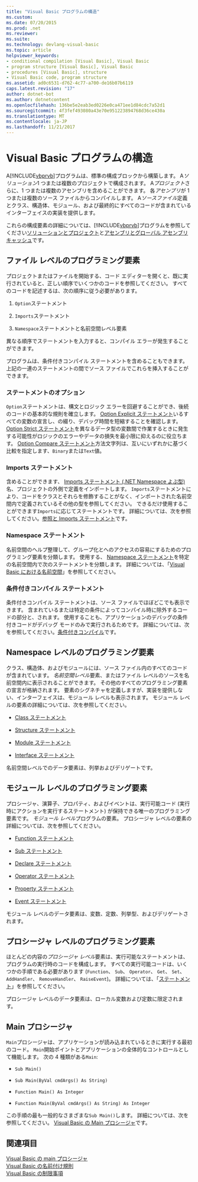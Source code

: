 ```yaml
---
title: "Visual Basic プログラムの構造"
ms.custom: 
ms.date: 07/20/2015
ms.prod: .net
ms.reviewer: 
ms.suite: 
ms.technology: devlang-visual-basic
ms.topic: article
helpviewer_keywords:
- conditional compilation [Visual Basic], Visual Basic
- program structure [Visual Basic], Visual Basic
- procedures [Visual Basic], structure
- Visual Basic code, program structure
ms.assetid: ad0c6531-d762-4c77-a700-de16b07b6119
caps.latest.revision: "17"
author: dotnet-bot
ms.author: dotnetcontent
ms.openlocfilehash: 136be5e2eab3ed0226e0ca471ee1d84cdc7a52d1
ms.sourcegitcommit: 4f3fef493080a43e70e951223894768d36ce430a
ms.translationtype: MT
ms.contentlocale: ja-JP
ms.lasthandoff: 11/21/2017
---
```

# <a name="structure-of-a-visual-basic-program"></a>Visual Basic プログラムの構造
A[!INCLUDE[vbprvb](~/includes/vbprvb-md.md)]プログラムは、標準の構成ブロックから構築します。 A*ソリューション*1 つまたは複数のプロジェクトで構成されます。 A*プロジェクト*さらに、1 つまたは複数のアセンブリを含めることができます。 各*アセンブリ*が 1 つまたは複数のソース ファイルからコンパイルします。 A*ソースファイル*定義とクラス、構造体、モジュール、および最終的にすべてのコードが含まれているインターフェイスの実装を提供します。  
  
 これらの構成要素の詳細については、[!INCLUDE[vbprvb](~/includes/vbprvb-md.md)]プログラムを参照してください[ソリューションとプロジェクト](/visualstudio/ide/solutions-and-projects-in-visual-studio)と[アセンブリとグローバル アセンブリ キャッシュ](../../../visual-basic/programming-guide/concepts/assemblies-gac/index.md)です。  
  
## <a name="file-level-programming-elements"></a>ファイル レベルのプログラミング要素  
 プロジェクトまたはファイルを開始する、コード エディターを開くと、既に実行されていると、正しい順序でいくつかのコードを参照してください。 すべてのコードを記述するは、次の順序に従う必要があります。  
  
1.  `Option`ステートメント  
  
2.  `Imports`ステートメント  
  
3.  `Namespace`ステートメントと名前空間レベル要素  
  
 異なる順序でステートメントを入力すると、コンパイル エラーが発生することができます。  
  
 プログラムは、条件付きコンパイル ステートメントを含めることもできます。 上記の一連のステートメントの間でソース ファイルでこれらを挿入することができます。  
  
### <a name="option-statements"></a>ステートメントのオプション  
 `Option`ステートメントは、構文とロジック エラーを回避することができ、後続のコードの基本的な規則を確立します。 [Option Explicit ステートメント](../../../visual-basic/language-reference/statements/option-explicit-statement.md)いるすべての変数の宣言し、の綴り、デバッグ時間を短縮することを確認します。 [Option Strict ステートメント](../../../visual-basic/language-reference/statements/option-strict-statement.md)を異なるデータ型の変数間で作業するときに発生する可能性がロジックのエラーやデータの損失を最小限に抑えるのに役立ちます。 [Option Compare ステートメント](../../../visual-basic/language-reference/statements/option-compare-statement.md)方法文字列は、互いにいずれかに基づく比較を指定します、`Binary`または`Text`値。  
  
### <a name="imports-statements"></a>Imports ステートメント  
 含めることができます、 [Imports ステートメント (.NET Namespace よぶ型)](../../../visual-basic/language-reference/statements/imports-statement-net-namespace-and-type.md)名、プロジェクトの外側で定義をインポートします。 `Imports`ステートメントにより、コードをクラスとそれらを修飾することがなく、インポートされた名前空間内で定義されているその他の型を参照してください。 できるだけ使用することができます`Imports`に応じてステートメントです。 詳細については、次を参照してください。[参照と Imports ステートメント](../../../visual-basic/programming-guide/program-structure/references-and-the-imports-statement.md)です。  
  
### <a name="namespace-statements"></a>Namespace ステートメント  
 名前空間のヘルプ整理して、グループ化とへのアクセスの容易にするためのプログラミング要素を分類します。 使用する、 [Namespace ステートメント](../../../visual-basic/language-reference/statements/namespace-statement.md)を特定の名前空間内で次のステートメントを分類します。 詳細については、「[Visual Basic における名前空間](../../../visual-basic/programming-guide/program-structure/namespaces.md)」を参照してください。  
  
### <a name="conditional-compilation-statements"></a>条件付きコンパイル ステートメント  
 条件付きコンパイル ステートメントは、ソース ファイルでほぼどこでも表示できます。 含まれているまたは特定の条件によってコンパイル時に除外するコードの部分と、されます。 使用することも、アプリケーションのデバッグの条件付きコードがデバッグ モードのみで実行されるためです。 詳細については、次を参照してください。[条件付きコンパイル](../../../visual-basic/programming-guide/program-structure/conditional-compilation.md)です。  
  
## <a name="namespace-level-programming-elements"></a>Namespace レベルのプログラミング要素  
 クラス、構造体、およびモジュールには、ソース ファイル内のすべてのコードが含まれています。 *名前空間レベル*要素、またはファイル レベルのソースを名前空間内に表示されることができます。 その他のすべてのプログラミング要素の宣言が格納されます。 要素のシグネチャを定義しますが、実装を提供しない、インターフェイスは、モジュール レベルも表示されます。 モジュール レベルの要素の詳細については、次を参照してください。  
  
-   [Class ステートメント](../../../visual-basic/language-reference/statements/class-statement.md)  
  
-   [Structure ステートメント](../../../visual-basic/language-reference/statements/structure-statement.md)  
  
-   [Module ステートメント](../../../visual-basic/language-reference/statements/module-statement.md)  
  
-   [Interface ステートメント](../../../visual-basic/language-reference/statements/interface-statement.md)  
  
 名前空間レベルでのデータ要素は、列挙およびデリゲートです。  
  
## <a name="module-level-programming-elements"></a>モジュール レベルのプログラミング要素  
 プロシージャ、演算子、プロパティ、およびイベントは、実行可能コード (実行時にアクションを実行するステートメント) が保持できる唯一のプログラミング要素です。 *モジュール レベル*プログラムの要素。 プロシージャ レベルの要素の詳細については、次を参照してください。  
  
-   [Function ステートメント](../../../visual-basic/language-reference/statements/function-statement.md)  
  
-   [Sub ステートメント](../../../visual-basic/language-reference/statements/sub-statement.md)  
  
-   [Declare ステートメント](../../../visual-basic/language-reference/statements/declare-statement.md)  
  
-   [Operator ステートメント](../../../visual-basic/language-reference/statements/operator-statement.md)  
  
-   [Property ステートメント](../../../visual-basic/language-reference/statements/property-statement.md)  
  
-   [Event ステートメント](../../../visual-basic/language-reference/statements/event-statement.md)  
  
 モジュール レベルのデータ要素は、変数、定数、列挙型、およびデリゲートされます。  
  
## <a name="procedure-level-programming-elements"></a>プロシージャ レベルのプログラミング要素  
 ほとんどの内容の*プロシージャ レベル*要素は、実行可能なステートメントは、プログラムの実行時のコードを構成します。 すべての実行可能コードは、いくつかの手順である必要があります (`Function`、 `Sub`、 `Operator`、 `Get`、 `Set`、 `AddHandler`、 `RemoveHandler`、 `RaiseEvent`)。 詳細については、「[ステートメント](../../../visual-basic/programming-guide/language-features/statements.md)」を参照してください。  
  
 プロシージャ レベルのデータ要素は、ローカル変数および定数に限定されます。  
  
## <a name="the-main-procedure"></a>Main プロシージャ  
 `Main`プロシージャは、アプリケーションが読み込まれているときに実行する最初のコード。 `Main`開始ポイントとアプリケーションの全体的なコントロールとして機能します。 次の 4 種類がある`Main`:  
  
-   `Sub Main()`  
  
-   `Sub Main(ByVal cmdArgs() As String)`  
  
-   `Function Main() As Integer`  
  
-   `Function Main(ByVal cmdArgs() As String) As Integer`  
  
 この手順の最も一般的なさまざまな`Sub Main()`します。 詳細については、次を参照してください。 [Visual Basic の Main プロシージャ](../../../visual-basic/programming-guide/program-structure/main-procedure.md)です。  
  
## <a name="see-also"></a>関連項目  
 [Visual Basic の main プロシージャ](../../../visual-basic/programming-guide/program-structure/main-procedure.md)  
 [Visual Basic の名前付け規則](../../../visual-basic/programming-guide/program-structure/naming-conventions.md)  
 [Visual Basic の制限事項](../../../visual-basic/programming-guide/program-structure/limitations.md)
